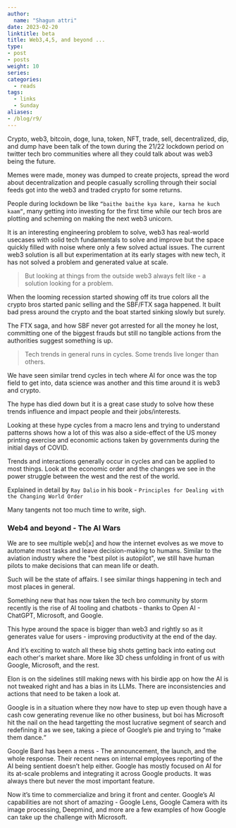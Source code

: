 ```yaml
---
author:
  name: "Shagun attri"
date: 2023-02-20
linktitle: beta
title: Web3,4,5, and beyond ...
type:
- post
- posts
weight: 10
series:
categories:
  - reads
tags:
  - links
  - Sunday
aliases:
- /blog/r9/
---
```


Crypto, web3, bitcoin, doge, luna, token, NFT, trade, sell, decentralized, dip, and dump have been talk of the town during the 21/22 lockdown period on twitter tech bro communities where all they could talk about was web3 being the future.

Memes were made, money was dumped to create projects, spread the word about decentralization and people casually scrolling through their social feeds got into the web3 and traded crypto for some returns.

People during lockdown be like `“baithe baithe kya kare, karna he kuch kaam“`, many getting into investing for the first time while our tech bros are plotting and scheming on making the next web3 unicorn.

It is an interesting engineering problem to solve, web3 has real-world usecases with solid tech fundamentals to solve and improve but the space quickly filled with noise where only a few solved actual issues. The current web3 solution is all but experimentation at its early stages with new tech, it has not solved a problem and generated value at scale.

> But looking at things from the outside web3 always felt like - a solution looking for a problem.

When the looming recession started showing off its true colors all the crypto bros started panic selling and the SBF/FTX saga happened. It built bad press around the crypto and the boat started sinking slowly but surely.

The FTX saga, and how SBF never got arrested for all the money he lost, committing one of the biggest frauds but still no tangible actions from the authorities suggest something is up.

> Tech trends in general runs in cycles. Some trends live longer than others.

We have seen similar trend cycles in tech where AI for once was the top field to get into, data science was another and this time around it is web3 and crypto.

The hype has died down but it is a great case study to solve how these trends influence and impact people and their jobs/interests.

Looking at these hype cycles from a macro lens and trying to understand patterns shows how a lot of this was also a side-effect of the US money printing exercise and economic actions taken by governments during the initial days of COVID. 

Trends and interactions generally occur in cycles and can be applied to most things. Look at the economic order and the changes we see in the power struggle between the west and the rest of the world.

Explained in detail by `Ray Dalio` in his book - `Principles for Dealing with the Changing World Order` 

Many tangents not too much time to write, sigh.

### Web4 and beyond - The AI Wars

We are to see multiple web[x] and how the internet evolves as we move to automate most tasks and leave decision-making to humans. Similar to the aviation industry where the "best pilot is autopilot", we still have human pilots to make decisions that can mean life or death.

Such will be the state of affairs. I see similar things happening in tech and most places in general.

Something new that has now taken the tech bro community by storm recently is the rise of AI tooling and chatbots - thanks to Open AI - ChatGPT, Microsoft, and Google.

This hype around the space is bigger than web3 and rightly so as it generates value for users - improving productivity at the end of the day.

And it’s exciting to watch all these big shots getting back into eating out each other's market share. More like 3D chess unfolding in front of us with Google, Microsoft, and the rest.

Elon is on the sidelines still making news with his birdie app on how the AI is not tweaked right and has a bias in its LLMs. There are inconsistencies and actions that need to be taken a look at.

Google is in a situation where they now have to step up even though have a cash cow generating revenue like no other business, but boi has Microsoft hit the nail on the head targetting the most lucrative segment of search and redefining it as we see, taking a piece of Google’s pie and trying to “make them dance.“

Google Bard has been a mess - The announcement, the launch, and the whole response. Their recent news on internal employees reporting of the AI being sentient doesn’t help either. Google has mostly focused on AI for its at-scale problems and integrating it across Google products. It was always there but never the most important feature.

Now it’s time to commercialize and bring it front and center. Google’s AI capabilities are not short of amazing - Google Lens, Google Camera with its image processing, Deepmind, and more are a few examples of how Google can take up the challenge with Microsoft.